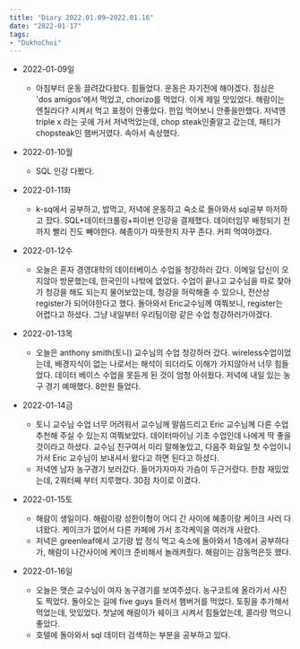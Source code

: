 ```yaml
---
title: "Diary 2022.01.09~2022.01.16"
date: "2022-01-17"
tags:
- "DukhoChoi"
---
```


- 2022-01-09일
    - 아침부터 운동 끌려갔다왔다. 힘들었다. 운동은 자기전에 해야겠다. 점심은 'dos amigos'에서 먹었고, chorizo를 먹었다. 이게 제일 맛있었다. 해람이는 엔칠라다? 시켜서 먹고 표정이 안좋았다. 한입 먹어보니 안좋을만했다. 저녁엔 triple x 라는 곳에 가서 저녁먹었는데, chop steak인줄알고 갔는데, 패티가 chopsteak인 햄버거였다. 속아서 속상했다.


- 2022-01-10월
    - SQL 인강 다봤다.


- 2022-01-11화
    - k-sq에서 공부하고, 밥먹고, 저녁에 운동하고 숙소로 돌아와서 sql공부 마저하고 잤다. SQL+데이터크롤링+파이썬 인강을 결제했다. 데이터임무 배정되기 전까지 빨리 진도 빼야한다. 혜종이가 따뜻한지 자꾸 존다. 커피 먹여야겠다.


- 2022-01-12수
    - 오늘은 혼자 경영대학의 데이터베이스 수업을 청강하러 갔다. 이메일 답신이 오지않아 방문했는데, 한국인이 나밖에 없었다. 수업이 끝나고 교수님을 따로 찾아가 청강을 해도 되는지 물어보았는데, 청강을 허락해줄 수 있으나, 전산상 register가 되어야한다고 했다. 돌아와서 Eric교수님께 여쭤보니, register는 어렵다고 하셨다. 그냥 내일부터 우리팀이랑 같은 수업 청강하러가야겠다.


- 2022-01-13목
    - 오늘은 anthony smith(토니) 교수님의 수업 청강하러 갔다. wireless수업이었는데, 배경지식이 없는 나로서는 해석이 되더라도 이해가 가지않아서 너무 힘들었다. 데이터 베이스 수업을 못듣게 된 것이 엄청 아쉬웠다. 저녁에 내일 있는 농구 경기 예매했다. 8만원 들었다.


- 2022-01-14금
    - 토니 교수님 수업 너무 어려워서 교수님께 말씀드리고 Eric 교수님께 다른 수업 추천해 주실 수 있는지 여쭤보았다. 데이터마이닝 기초 수업인데 나에게 딱 좋을 것이라고 하셨다. 교수님 친구여서 미리 말해놓았고, 다음주 화요일 첫 수업이니 가서 Eric 교수님이 보내셔서 왔다고 하면 된다고 하셨다.
    - 저녁엔 남자 농구경기 보러갔다. 들어가자마자 가슴이 두근거렸다. 한참 재밌었는데, 2쿼터째 부터 지루했다. 30점 차이로 이겼다. 


- 2022-01-15토
    - 해람이 생일이다. 해람이랑 성한이형이 어디 간 사이에 혜종이랑 케이크 사러 다녀왔다. 케이크가 없어서 다른 카페에 가서 조각케익을 여러개 사왔다. 
    - 저녁은 greenleaf에서 고기랑 밥 정식 먹고 숙소에 돌아와서 1층에서 공부하다가, 해람이 나간사이에 케이크 준비해서 놀래켜줬다. 해람이는 감동먹은듯 했다. 

- 2022-01-16일
    - 오늘은 맷슨 교수님이 여자 농구경기를 보여주셨다. 농구코트에 올라가서 사진도 찍었다. 돌아오는 길에 five guys 들러서 햄버거를 먹었다. 토핑을 추가해서 먹었는데, 맛있었다. 첫날에 해람이가 쉐이크 시켜서 힘들었는데, 콜라랑 먹으니 좋았다.
    - 호텔에 돌아와서 sql 데이터 검색하는 부분을 공부하고 있다.
